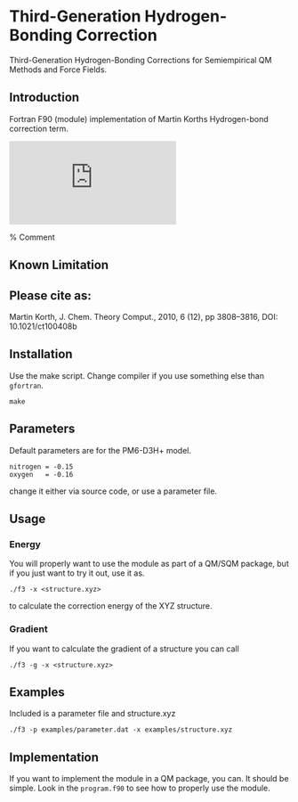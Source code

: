 # Third-Generation Hydrogen-Bonding Correction

Third-Generation Hydrogen-Bonding Corrections
for Semiempirical QM Methods and Force Fields.

## Introduction

Fortran F90 (module) implementation of Martin Korths Hydrogen-bond correction term.


![equation](http://latex.codecogs.com/gif.latex?1%2Bsin%28mc%5E2%29%0D%0A)

% Comment

## Known Limitation


## Please cite as:

Martin Korth, J. Chem. Theory Comput., 2010, 6 (12), pp 3808–3816, DOI: 10.1021/ct100408b

## Installation

Use the make script. Change compiler if you use something else than `gfortran`.

    make

## Parameters

Default parameters are for the PM6-D3H+ model.

    nitrogen = -0.15
    oxygen   = -0.16

change it either via source code, or use a parameter file.


## Usage

### Energy

You will properly want to use the module as part of a QM/SQM package, but
if you just want to try it out, use it as.

    ./f3 -x <structure.xyz>

to calculate the correction energy of the XYZ structure.

### Gradient

If you want to calculate the gradient of a structure you can call

    ./f3 -g -x <structure.xyz>


## Examples

Included is a parameter file and structure.xyz

    ./f3 -p examples/parameter.dat -x examples/structure.xyz


## Implementation

If you want to implement the module in a QM package, you can. It should be simple.
Look in the `program.f90` to see how to properly use the module.



